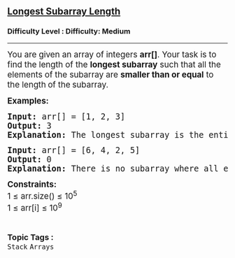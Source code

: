 <h2><a href="https://www.geeksforgeeks.org/problems/longest-subarray-length--202010/1#expected-approach-using-stack-on-time-and-on-spaceintuition">Longest Subarray Length</a></h2><h3>Difficulty Level : Difficulty: Medium</h3><hr><div class="problems_problem_content__Xm_eO"><p><span style="font-size: 18.6667px;">You are given an array of integers <strong>arr[]</strong>. Your task is to find the length of the <strong>longest subarray</strong> such that all the elements of the subarray are <strong>smaller than or equal</strong> to the length<strong> </strong>of the<strong> </strong>subarray.</span></p>
<p><strong style="font-size: 14pt;">Examples:</strong></p>
<pre><span style="font-size: 14pt;"><span style="font-size: 14pt;"><strong style="font-size: 14pt;">Input: </strong>arr[] = [1, 2, 3]<strong style="font-size: 14pt;"><br></strong></span></span><span style="font-size: 14pt;"><strong style="font-size: 14pt;">Output:</strong><span style="font-size: 14pt;"> 3<br></span><strong style="font-size: 14pt;">Explanation:</strong><span style="font-size: 14pt;"> The longest subarray is the entire array itself, which has a length of 3. All elements in the subarray are less than or equal to 3.</span></span></pre>
<pre><span style="font-size: 14pt;"><span style="font-size: 14pt;"><strong style="font-size: 14pt;">Input: </strong>arr[] = [6, 4, 2, 5]<strong style="font-size: 14pt;"><br></strong></span></span><span style="font-size: 14pt;"><strong style="font-size: 14pt;">Output:</strong><span style="font-size: 14pt;"> 0<br></span><strong style="font-size: 14pt;">Explanation:</strong><span style="font-size: 14pt;"> There is no subarray where all elements are less than or equal to the length of the subarray. The longest subarray is empty, which has a length of 0.</span></span></pre>
<p><span style="font-size: 14pt;"><strong>Constraints:<br></strong></span><span style="font-size: 18.6667px;">1 ≤ arr.size() ≤ 10<sup>5</sup><br>1 </span><span style="font-size: 18.6667px;">≤ arr[i]&nbsp;</span><span style="font-size: 18.6667px;">≤ 10<sup>9</sup></span></p></div><br><p><span style=font-size:18px><strong>Topic Tags : </strong><br><code>Stack</code>&nbsp;<code>Arrays</code>&nbsp;